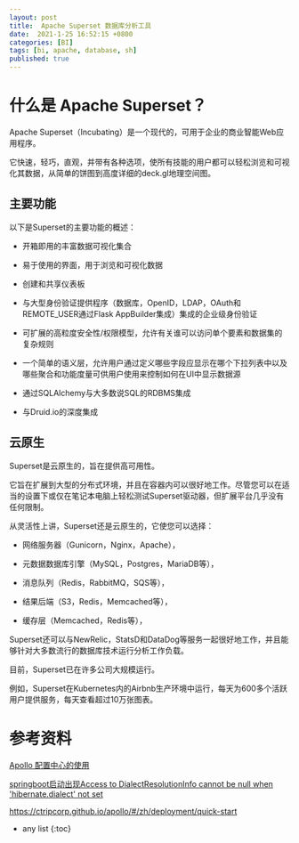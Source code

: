 ```yaml
---
layout: post
title:  Apache Superset 数据库分析工具
date:  2021-1-25 16:52:15 +0800
categories: [BI]
tags: [bi, apache, database, sh]
published: true
---
```


# 什么是 Apache Superset？

Apache Superset（Incubating）是一个现代的，可用于企业的商业智能Web应用程序。

它快速，轻巧，直观，并带有各种选项，使所有技能的用户都可以轻松浏览和可视化其数据，从简单的饼图到高度详细的deck.gl地理空间图。

## 主要功能

以下是Superset的主要功能的概述：

- 开箱即用的丰富数据可视化集合

- 易于使用的界面，用于浏览和可视化数据

- 创建和共享仪表板

- 与大型身份验证提供程序（数据库，OpenID，LDAP，OAuth和REMOTE_USER通过Flask AppBuilder集成）集成的企业级身份验证

- 可扩展的高粒度安全性/权限模型，允许有关谁可以访问单个要素和数据集的复杂规则

- 一个简单的语义层，允许用户通过定义哪些字段应显示在哪个下拉列表中以及哪些聚合和功能度量可供用户使用来控制如何在UI中显示数据源

- 通过SQLAlchemy与大多数说SQL的RDBMS集成

- 与Druid.io的深度集成

## 云原生

Superset是云原生的，旨在提供高可用性。

它旨在扩展到大型的分布式环境，并且在容器内可以很好地工作。尽管您可以在适当的设置下或仅在笔记本电脑上轻松测试Superset驱动器，但扩展平台几乎没有任何限制。

从灵活性上讲，Superset还是云原生的，它使您可以选择：

- 网络服务器（Gunicorn，Nginx，Apache），

- 元数据数据库引擎（MySQL，Postgres，MariaDB等），

- 消息队列（Redis，RabbitMQ，SQS等），

- 结果后端（S3，Redis，Memcached等），

- 缓存层（Memcached，Redis等），

Superset还可以与NewRelic，StatsD和DataDog等服务一起很好地工作，并且能够针对大多数流行的数据库技术运行分析工作负载。

目前，Superset已在许多公司大规模运行。

例如，Superset在Kubernetes内的Airbnb生产环境中运行，每天为600多个活跃用户提供服务，每天查看超过10万张图表。

# 参考资料

[Apollo 配置中心的使用](http://www.bubuko.com/infodetail-3085698.html)

[springboot启动出现Access to DialectResolutionInfo cannot be null when 'hibernate.dialect' not set](https://blog.csdn.net/u010372981/article/details/89857112)

https://ctripcorp.github.io/apollo/#/zh/deployment/quick-start

* any list
{:toc}